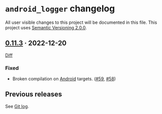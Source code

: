 `android_logger` changelog
==========================

All user visible changes to this project will be documented in this file. This project uses [Semantic Versioning 2.0.0].




## [0.11.3] · 2022-12-20
[0.11.3]: /../../tree/v0.11.3

[Diff](/../../compare/38186ece1056d90b8f75fd2a5eb5c860e0a1704e...v0.11.3)

### Fixed 

- Broken compilation on [Android] targets. ([#59], [#58])

[#58]: /../../issues/58
[#59]: /../../pull/59




## Previous releases

See [Git log](/../../commits/master?after=1a5a07ec6742f0069acc2be223c1bb3b6a9d15f8+0).




[Android]: https://www.android.com
[Semantic Versioning 2.0.0]: https://semver.org
